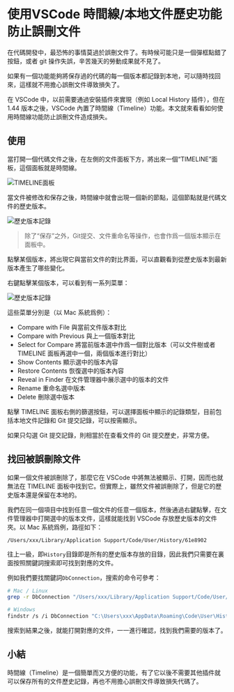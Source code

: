 # 使用VSCode 時間線/本地文件歷史功能防止誤刪文件

在代碼開發中，最恐怖的事情莫過於誤刪文件了。有時候可能只是一個彈框點錯了按鈕，或者 git 操作失誤，辛苦幾天的勞動成果就不見了。

如果有一個功能能夠將保存過的代碼的每一個版本都記錄到本地，可以隨時找回來，這樣就不用擔心誤刪文件導致損失了。

在 VSCode 中，以前需要通過安裝插件來實現（例如 Local History 插件），但在 1.44 版本之後，VSCode 內置了時間線（Timeline）功能。本文就來看看如何使用時間線功能防止誤刪文件造成損失。

## 使用

當打開一個代碼文件之後，在左側的文件面板下方，將出來一個“TIMELINE”面板，這個面板就是時間線。

![TIMELINE面板](/attachments/vscode/timeline-local-history-usage/01.panel.png)

當文件被修改和保存之後，時間線中就會出現一個新的節點，這個節點就是代碼文件的歷史版本。

![歷史版本記錄](/attachments/vscode/timeline-local-history-usage/02.timeline-versions.png)

> 除了“保存”之外，Git提交、文件重命名等操作，也會作爲一個版本顯示在面板中。

點擊某個版本，將出現它與當前文件的對比界面，可以直觀看到從歷史版本到最新版本產生了哪些變化。

右鍵點擊某個版本，可以看到有一系列菜單：

![歷史版本記錄](/attachments/vscode/timeline-local-history-usage/03.context-menu.png)

這些菜單分別是（以 Mac 系統爲例）：

- Compare with File 與當前文件版本對比
- Compare with Previous 與上一個版本對比
- Select for Compare 將當前版本選中作爲一個對比版本（可以文件樹或者 TIMELINE 面板再選中一個，兩個版本進行對比）
- Show Contents 顯示選中的版本內容
- Restore Contents 恢復選中的版本內容
- Reveal in Finder 在文件管理器中展示選中的版本的文件
- Rename 重命名選中版本
- Delete 刪除選中版本

點擊 TIMELINE 面板右側的篩選按鈕，可以選擇面板中顯示的記錄類型，目前包括本地文件記錄和 Git 提交記錄，可以按需顯示。

如果只勾選 Git 提交記錄，則相當於在查看文件的 Git 提交歷史，非常方便。

## 找回被誤刪除文件

如果一個文件被誤刪除了，那麼它在 VSCode 中將無法被顯示、打開，因而也就無法在 TIMELINE 面板中找到它。但實際上，雖然文件被誤刪除了，但是它的歷史版本還是保留在本地的。

我們在同一個項目中找到任意一個文件的任意一個版本，然後通過右鍵點擊，在文件管理器中打開選中的版本文件，這樣就能找到 VSCode 存放歷史版本的文件夾。以 Mac 系統爲例，路徑如下：

```
/Users/xxx/Library/Application Support/Code/User/History/61e8902
```

往上一級，即`History`目錄即是所有的歷史版本存放的目錄，因此我們只需要在裏面按照關鍵詞搜索即可找到對應的文件。

例如我們要找關鍵詞`DbConnection`，搜索的命令可參考：

```sh
# Mac / Linux
grep -r DbConnection "/Users/xxx/Library/Application Support/Code/User/History"

# Windows
findstr /s /i DbConnection "C:\Users\xxx\AppData\Roaming\Code\User\History"
```

搜索到結果之後，就能打開對應的文件，一一進行確認，找到我們需要的版本了。

## 小結

時間線（Timeline）是一個簡單而又方便的功能，有了它以後不需要其他插件就可以保存所有的文件歷史記錄，再也不用擔心誤刪文件導致損失代碼了。
